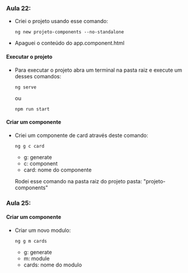 
### Aula 22:

- Criei o projeto usando esse comando:
    ```
    ng new projeto-components --no-standalone
    ```

- Apaguei o conteúdo do app.component.html

#### Executar o projeto

- Para executar o projeto abra um terminal na pasta raiz e execute um desses comandos:

    ```
    ng serve
    ```

    ou

    ```
    npm run start
    ```

#### Criar um componente

- Criei um componente de card através deste comando: 
    ```
    ng g c card
    ```
    - g: generate
    - c: component
    - card: nome do componente

    Rodei esse comando na pasta raiz do projeto pasta: "projeto-components"


### Aula 25:

#### Criar um componente

- Criar um novo modulo:

    ```
    ng g m cards
    ```
    - g: generate
    - m: module
    - cards: nome do modulo